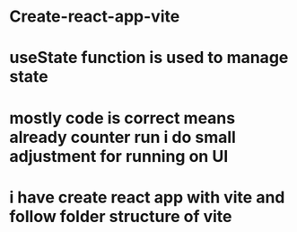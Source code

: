 # Create-react-app-vite
# useState function is used to manage state
# mostly code is correct means already counter run i do small adjustment for running on UI 
#  i have create react app with vite and follow folder structure of vite 